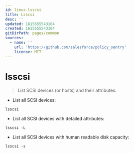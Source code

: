 ```yaml
---
id: linux.lsscsi
title: Lsscsi
desc: ''
updated: 1615655543104
created: 1615655543104
gitDirPath: pages/common
sources:
  - name: ''
    url: 'https://github.com/salesforce/policy_sentry'
    license: MIT
---
```

# lsscsi

> List SCSI devices (or hosts) and their attributes.

- List all SCSI devices:

`lsscsi`

- List all SCSI devices with detailed attributes:

`lsscsi -L`

- List all SCSI devices with human readable disk capacity:

`lsscsi -s`


